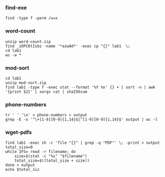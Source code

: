 ### find-exe

```shell
find -type f -perm /u=x
```

### word-count

```shell
unzip word-count.zip 
find _zOPCKtIsbz -name '*azwAd*' -exec cp "{}" lab1  \;
cd lab1
wc -w *
```

### mod-sort

```shell
cd lab1
unzip mod-sort.zip
find lab1 -type f -exec stat --format '%Y %n' {} + | sort -n | awk '{print $2}' | xargs cat | sha256sum
```

### phone-numbers
```shell
tr ' ' '\n' < phone-numbers > output
grep -E -o '^\+[1-9][0-9]{1,14}$|^[1-9][0-9]{1,14}$' output | wc -l
```

### wget-pdfs
```shell
find lab1 -exec sh -c 'file "{}" | grep -q "PDF"' \; -print > output
total_size=0
while IFS= read -r filename; do
    size=$(stat -c "%s" "$filename")
    total_size=$((total_size + size))
done < output
echo $total_siz
```
